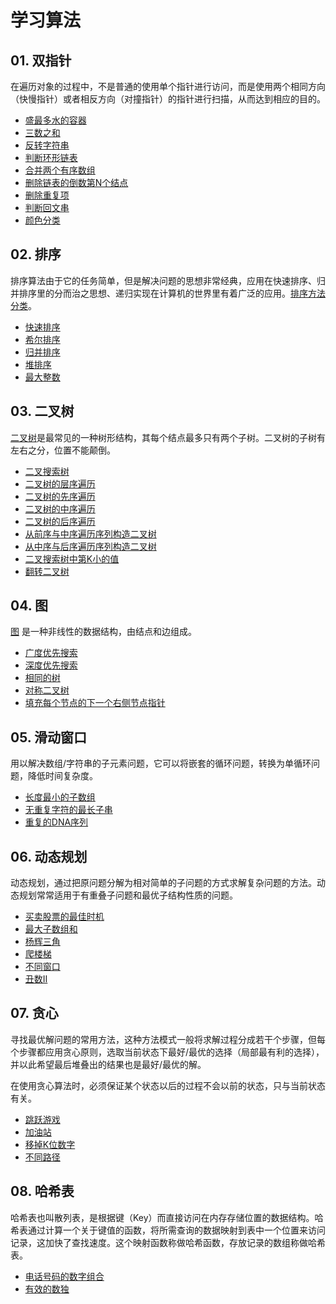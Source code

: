 # 学习算法

## 01. 双指针
在遍历对象的过程中，不是普通的使用单个指针进行访问，而是使用两个相同方向（快慢指针）或者相反方向（对撞指针）的指针进行扫描，从而达到相应的目的。
- [盛最多水的容器](./note/盛最多水的容器.md)
- [三数之和](./note/三数之和.md)
- [反转字符串](./note/反转字符串.md)
- [判断环形链表](./note/环形链表.md)
- [合并两个有序数组](./note/合并两个有序数组.md)
- [删除链表的倒数第N个结点](./note/删除链表的倒是第N个结点.md)
- [删除重复项](./note/删除重复项.md)
- [判断回文串](./note/判断回文串.md)
- [颜色分类](./note/颜色分类.md)



## 02. 排序
排序算法由于它的任务简单，但是解决问题的思想非常经典，应用在快速排序、归并排序里的分而治之思想、递归实现在计算机的世界里有着广泛的应用。[排序方法分类](https://www.cnblogs.com/onepixel/p/7674659.html)。
- [快速排序](./note/快速排序.md)
- [希尔排序](./note/希尔排序.md)
- [归并排序](./note/归并排序.md)
- [堆排序](./note/堆排序.md)
- [最大整数](./note/最大整数.md)



## 03. 二叉树
[二叉树](https://zh.wikipedia.org/wiki/%E4%BA%8C%E5%8F%89%E6%A0%91)是最常见的一种树形结构，其每个结点最多只有两个子树。二叉树的子树有左右之分，位置不能颠倒。
- [二叉搜索树](./note/二叉搜索树实现.md)
- [二叉树的层序遍历](./note/二叉树的层序遍历.md)
- [二叉树的先序遍历](./note/二叉树的先序遍历.md)
- [二叉树的中序遍历](./note/二叉树的中序遍历.md)
- [二叉树的后序遍历](./note/二叉树的后序遍历.md)
- [从前序与中序遍历序列构造二叉树](./note/从前序与中序遍历序列构造二叉树.md)
- [从中序与后序遍历序列构造二叉树](./note/从中序与后序遍历序列构造二叉树)
- [二叉搜索树中第K小的值](./note/二叉搜索树中第K小的值.md)
- [翻转二叉树](./note/翻转二叉树.md)



## 04. 图
[图](https://zh.wikipedia.org/wiki/%E5%9B%BE_(%E6%95%B0%E6%8D%AE%E7%BB%93%E6%9E%84)) 是一种非线性的数据结构，由结点和边组成。
- [广度优先搜索](./note/广度优先搜索.md)
- [深度优先搜索](./note/深度优先搜索.md)
- [相同的树](./note/相同的树.md)
- [对称二叉树](./note/对称二叉树.md)
- [填充每个节点的下一个右侧节点指针](./note/下一个右侧结点.md)



## 05. 滑动窗口
用以解决数组/字符串的子元素问题，它可以将嵌套的循环问题，转换为单循环问题，降低时间复杂度。
- [长度最小的子数组](./note/长度最小的子数组.md)
- [无重复字符的最长子串](./note/无重复最长子串.md)
- [重复的DNA序列](./note/重复的DNA序列.md)



## 06. 动态规划
动态规划，通过把原问题分解为相对简单的子问题的方式求解复杂问题的方法。动态规划常常适用于有重叠子问题和最优子结构性质的问题。
- [买卖股票的最佳时机](./note/买卖股票的最佳时期.md)
- [最大子数组和](./note/最大子数组和.md)
- [杨辉三角](./note/杨辉三角.md)
- [爬楼梯](./note/爬楼梯.md)
- [不同窗口](./note/不同路径.md)
- [丑数Ⅱ](./note/丑数Ⅱ.md)



## 07. 贪心
寻找最优解问题的常用方法，这种方法模式一般将求解过程分成若干个步骤，但每个步骤都应用贪心原则，选取当前状态下最好/最优的选择（局部最有利的选择），并以此希望最后堆叠出的结果也是最好/最优的解。

在使用贪心算法时，必须保证某个状态以后的过程不会以前的状态，只与当前状态有关。
- [跳跃游戏](./note/跳跃游戏.md)
- [加油站](./note/加油站.md)
- [移掉K位数字](./note/移掉K位数字.md)
- [不同路径](./note/不同路径.md)



## 08. 哈希表
哈希表也叫散列表，是根据键（Key）而直接访问在内存存储位置的数据结构。哈希表通过计算一个关于键值的函数，将所需查询的数据映射到表中一个位置来访问记录，这加快了查找速度。这个映射函数称做哈希函数，存放记录的数组称做哈希表。
- [电话号码的数字组合](./note/电话号码的数字组合.md)
- [有效的数独](./note/有效的数独.md)